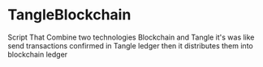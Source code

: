 # TangleBlockchain
Script That Combine two technologies Blockchain and Tangle  it's was like send transactions confirmed in Tangle ledger then it distributes them into blockchain ledger 
